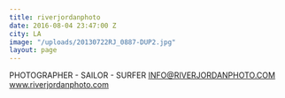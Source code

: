 ```yaml
---
title: riverjordanphoto
date: 2016-08-04 23:47:00 Z
city: LA
image: "/uploads/20130722RJ_0887-DUP2.jpg"
layout: page
---
```


PHOTOGRAPHER - SAILOR - SURFER INFO@RIVERJORDANPHOTO.COM www.riverjordanphoto.com